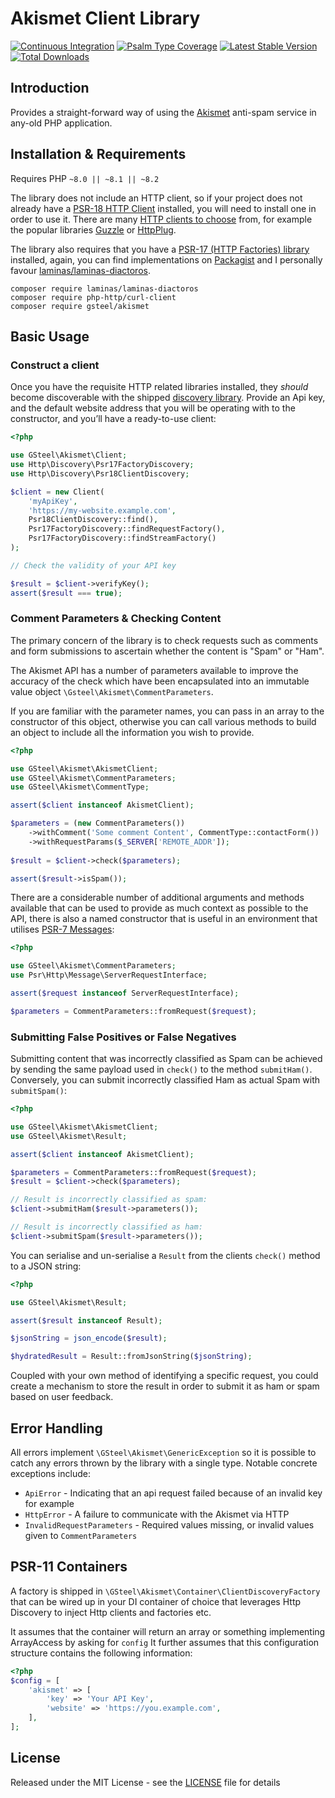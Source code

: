 # Akismet Client Library

[![Continuous Integration](https://github.com/gsteel/akismet/actions/workflows/continuous-integration.yml/badge.svg)](https://github.com/gsteel/akismet/actions/workflows/continuous-integration.yml)
[![Psalm Type Coverage](https://shepherd.dev/github/gsteel/akismet/coverage.svg)](https://shepherd.dev/github/gsteel/akismet)
[![Latest Stable Version](https://poser.pugx.org/gsteel/akismet/v/stable)](https://packagist.org/packages/gsteel/akismet)
[![Total Downloads](https://poser.pugx.org/gsteel/akismet/downloads)](https://packagist.org/packages/gsteel/akismet)

## Introduction

Provides a straight-forward way of using the [Akismet](https://akismet.com) anti-spam service in any-old PHP application.

## Installation & Requirements

Requires PHP `~8.0 || ~8.1 || ~8.2`

The library does not include an HTTP client, so if your project does not already have a [PSR-18 HTTP Client](https://www.php-fig.org/psr/psr-18/) installed, you will need to install one in order to use it. There are many [HTTP clients to choose](https://packagist.org/providers/psr/http-client-implementation) from, for example the popular libraries [Guzzle](https://packagist.org/packages/guzzlehttp/guzzle) or [HttpPlug](https://packagist.org/packages/php-http/curl-client).

The library also requires that you have a [PSR-17 (HTTP Factories) library](https://www.php-fig.org/psr/psr-17/) installed, again, you can find implementations on [Packagist](https://packagist.org/providers/psr/http-factory-implementation) and I personally favour [laminas/laminas-diactoros](https://packagist.org/packages/laminas/laminas-diactoros).

```shell
composer require laminas/laminas-diactoros
composer require php-http/curl-client
composer require gsteel/akismet
```

## Basic Usage

### Construct a client

Once you have the requisite HTTP related libraries installed, they _should_ become discoverable with the shipped [discovery library](https://github.com/php-http/discovery). Provide an Api key, and the default website address that you will be operating with to the constructor, and you’ll have a ready-to-use client:

```php
<?php

use GSteel\Akismet\Client;
use Http\Discovery\Psr17FactoryDiscovery;
use Http\Discovery\Psr18ClientDiscovery;

$client = new Client(
    'myApiKey',
    'https://my-website.example.com',
    Psr18ClientDiscovery::find(),
    Psr17FactoryDiscovery::findRequestFactory(),
    Psr17FactoryDiscovery::findStreamFactory()
);

// Check the validity of your API key

$result = $client->verifyKey();
assert($result === true);

```

### Comment Parameters & Checking Content

The primary concern of the library is to check requests such as comments and form submissions to ascertain whether the content is "Spam" or "Ham".

The Akismet API has a number of parameters available to improve the accuracy of the check which have been encapsulated into an immutable value object `\Gsteel\Akismet\CommentParameters`.

If you are familiar with the parameter names, you can pass in an array to the constructor of this object, otherwise you can call various methods to build an object to include all the information you wish to provide.

```php
<?php

use GSteel\Akismet\AkismetClient;
use GSteel\Akismet\CommentParameters;
use GSteel\Akismet\CommentType;

assert($client instanceof AkismetClient);

$parameters = (new CommentParameters())
    ->withComment('Some comment Content', CommentType::contactForm())
    ->withRequestParams($_SERVER['REMOTE_ADDR']);
    
$result = $client->check($parameters);

assert($result->isSpam());

```

There are a considerable number of additional arguments and methods available that can be used to provide as much context as possible to the API, there is also a named constructor that is useful in an environment that utilises [PSR-7 Messages](https://www.php-fig.org/psr/psr-7/):

```php
<?php

use GSteel\Akismet\CommentParameters;
use Psr\Http\Message\ServerRequestInterface;

assert($request instanceof ServerRequestInterface);

$parameters = CommentParameters::fromRequest($request);

```

### Submitting False Positives or False Negatives

Submitting content that was incorrectly classified as Spam can be achieved by sending the same payload used in `check()` to the method `submitHam()`. Conversely, you can submit incorrectly classified Ham as actual Spam with `submitSpam()`:

```php
<?php

use GSteel\Akismet\AkismetClient;
use GSteel\Akismet\Result;

assert($client instanceof AkismetClient);

$parameters = CommentParameters::fromRequest($request);
$result = $client->check($parameters);

// Result is incorrectly classified as spam:
$client->submitHam($result->parameters());

// Result is incorrectly classified as ham:
$client->submitSpam($result->parameters());

```

You can serialise and un-serialise a `Result` from the clients `check()` method to a JSON string:

```php
<?php

use GSteel\Akismet\Result;

assert($result instanceof Result);

$jsonString = json_encode($result);

$hydratedResult = Result::fromJsonString($jsonString);

```

Coupled with your own method of identifying a specific request, you could create a mechanism to store the result in order to submit it as ham or spam based on user feedback.

## Error Handling

All errors implement `\GSteel\Akismet\GenericException` so it is possible to catch any errors thrown by the library with a single type. Notable concrete exceptions include:

- `ApiError` - Indicating that an api request failed because of an invalid key for example
- `HttpError` - A failure to communicate with the Akismet via HTTP
- `InvalidRequestParameters` - Required values missing, or invalid values given to `CommentParameters`

## PSR-11 Containers

A factory is shipped in `\GSteel\Akismet\Container\ClientDiscoveryFactory` that can be wired up in your DI container of choice that leverages Http Discovery to inject Http clients and factories etc.

It assumes that the container will return an array or something implementing ArrayAccess by asking for `config`
It further assumes that this configuration structure contains the following information:

```php
<?php
$config = [
    'akismet' => [
        'key' => 'Your API Key',
        'website' => 'https://you.example.com',
    ],
];
```

## License
Released under the MIT License - see the [LICENSE](./LICENSE) file for details
